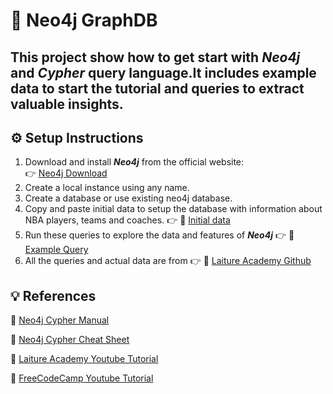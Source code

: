 # :memo: Neo4j GraphDB

This project show how to get start with ***Neo4j*** and ***Cypher*** query language.It includes example data to start the tutorial and queries to extract valuable insights.
---

## ⚙️ Setup Instructions
1. Download and install ***Neo4j*** from the official website:  
👉 [Neo4j Download](https://neo4j.com/download/)
2. Create a local instance using any name.
3. Create a database or use existing neo4j database.
4. Copy and paste initial data to setup the database with information about NBA players, teams and coaches.
👉 :link: [Initial data](initial_data.cypher)
5. Run these queries to explore the data and features of  ***Neo4j***
👉 :link: [Example Query](initial_data.cypher)
6. All the queries and actual data are from 👉 :link: [Laiture Academy Github](https://github.com/harblaith7/Neo4j-Crash-Course/tree/main)

## 💡 References

:link: [Neo4j Cypher Manual](https://neo4j.com/docs/cypher-manual/current/introduction/)

:link: [Neo4j Cypher Cheat Sheet](https://neo4j.com/docs/cypher-cheat-sheet/5/all/)

:link: [Laiture Academy Youtube Tutorial](https://www.youtube.com/watch?v=8jNPelugC2s&t=4362s)

:link: [FreeCodeCamp Youtube Tutorial](https://www.youtube.com/watch?v=_IgbB24scLI&t=914s)

